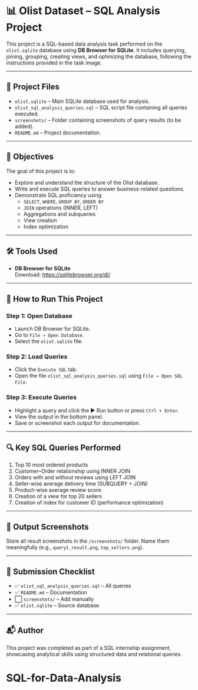 
# 📊 Olist Dataset – SQL Analysis Project

This project is a SQL-based data analysis task performed on the `olist.sqlite` database using **DB Browser for SQLite**. It includes querying, joining, grouping, creating views, and optimizing the database, following the instructions provided in the task image.

---

## 📁 Project Files

- `olist.sqlite` – Main SQLite database used for analysis.
- `olist_sql_analysis_queries.sql` – SQL script file containing all queries executed.
- `screenshots/` – Folder containing screenshots of query results (to be added).
- `README.md` – Project documentation.

---

## 🚀 Objectives

The goal of this project is to:
- Explore and understand the structure of the Olist database.
- Write and execute SQL queries to answer business-related questions.
- Demonstrate SQL proficiency using:
  - `SELECT`, `WHERE`, `GROUP BY`, `ORDER BY`
  - `JOIN` operations (INNER, LEFT)
  - Aggregations and subqueries
  - View creation
  - Index optimization

---

## 🛠️ Tools Used

- **DB Browser for SQLite**  
  Download: https://sqlitebrowser.org/dl/

---

## 🧪 How to Run This Project

### Step 1: Open Database
- Launch DB Browser for SQLite.
- Go to `File → Open Database`.
- Select the `olist.sqlite` file.

### Step 2: Load Queries
- Click the `Execute SQL` tab.
- Open the file `olist_sql_analysis_queries.sql` using `File → Open SQL File`.

### Step 3: Execute Queries
- Highlight a query and click the ▶️ Run button or press `Ctrl + Enter`.
- View the output in the bottom panel.
- Save or screenshot each output for documentation.

---

## 🔍 Key SQL Queries Performed

1. Top 10 most ordered products
2. Customer–Order relationship using INNER JOIN
3. Orders with and without reviews using LEFT JOIN
4. Seller-wise average delivery time (SUBQUERY + JOIN)
5. Product-wise average review score
6. Creation of a view for top 20 sellers
7. Creation of index for customer ID (performance optimization)

---

## 📸 Output Screenshots

Store all result screenshots in the `/screenshots/` folder. Name them meaningfully (e.g., `query1_result.png`, `top_sellers.png`).

---

## 📝 Submission Checklist

- ✅ `olist_sql_analysis_queries.sql` – All queries
- ✅ `README.md` – Documentation
- ⬜ `screenshots/` – Add manually
- ✅ `olist.sqlite` – Source database

---

## 📬 Author

This project was completed as part of a SQL internship assignment, showcasing analytical skills using structured data and relational queries.

# SQL-for-Data-Analysis
